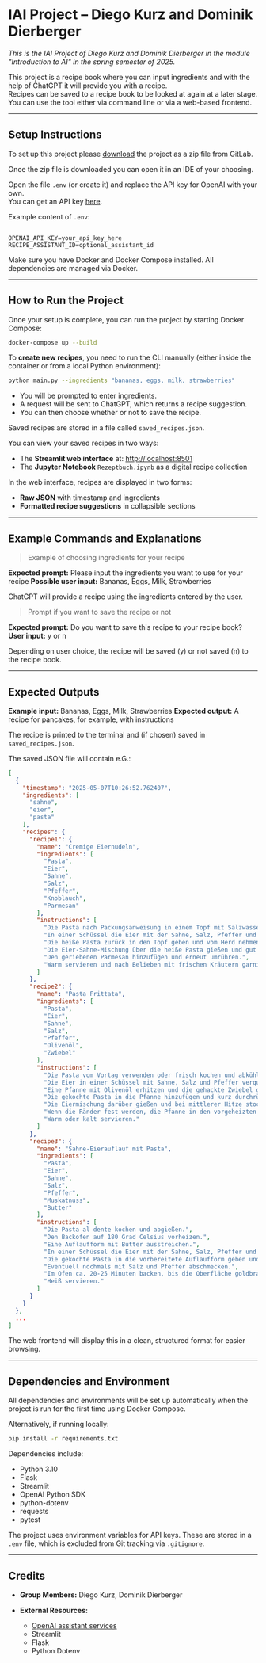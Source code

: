 # IAI Project – Diego Kurz and Dominik Dierberger

_This is the IAI Project of Diego Kurz and Dominik Dierberger in the module "Introduction to AI" in the spring semester of 2025._

This project is a recipe book where you can input ingredients and with the help of ChatGPT it will provide you with a recipe.  
Recipes can be saved to a recipe book to be looked at again at a later stage.  
You can use the tool either via command line or via a web-based frontend.

---

## Setup Instructions

To set up this project please [download](link) the project as a zip file from GitLab.

Once the zip file is downloaded you can open it in an IDE of your choosing.

Open the file `.env` (or create it) and replace the API key for OpenAI with your own.  
You can get an API key [here](https://platform.openai.com/account/api-keys).

Example content of `.env`:

```

OPENAI_API_KEY=your_api_key_here
RECIPE_ASSISTANT_ID=optional_assistant_id

````

Make sure you have Docker and Docker Compose installed. All dependencies are managed via Docker.

---

## How to Run the Project

Once your setup is complete, you can run the project by starting Docker Compose:

```bash
docker-compose up --build
````

To **create new recipes**, you need to run the CLI manually (either inside the container or from a local Python environment):

```bash
python main.py --ingredients "bananas, eggs, milk, strawberries"
```

* You will be prompted to enter ingredients.
* A request will be sent to ChatGPT, which returns a recipe suggestion.
* You can then choose whether or not to save the recipe.

Saved recipes are stored in a file called `saved_recipes.json`.

You can view your saved recipes in two ways:

* The **Streamlit web interface** at: [http://localhost:8501](http://localhost:8501)
* The **Jupyter Notebook** `Rezeptbuch.ipynb` as a digital recipe collection

In the web interface, recipes are displayed in two forms:

* **Raw JSON** with timestamp and ingredients
* **Formatted recipe suggestions** in collapsible sections

---

## Example Commands and Explanations

> Example of choosing ingredients for your recipe

**Expected prompt:** Please input the ingredients you want to use for your recipe
**Possible user input:** Bananas, Eggs, Milk, Strawberries

ChatGPT will provide a recipe using the ingredients entered by the user.

> Prompt if you want to save the recipe or not

**Expected prompt:** Do you want to save this recipe to your recipe book?
**User input:** y or n

Depending on user choice, the recipe will be saved (y) or not saved (n) to the recipe book.

---

## Expected Outputs

**Example input:** Bananas, Eggs, Milk, Strawberries
**Expected output:** A recipe for pancakes, for example, with instructions

The recipe is printed to the terminal and (if chosen) saved in `saved_recipes.json`.

The saved JSON file will contain e.G.:

```json
[
  {
    "timestamp": "2025-05-07T10:26:52.762407",
    "ingredients": [
      "sahne",
      "eier",
      "pasta"
    ],
    "recipes": {
      "recipe1": {
        "name": "Cremige Eiernudeln",
        "ingredients": [
          "Pasta",
          "Eier",
          "Sahne",
          "Salz",
          "Pfeffer",
          "Knoblauch",
          "Parmesan"
        ],
        "instructions": [
          "Die Pasta nach Packungsanweisung in einem Topf mit Salzwasser al dente kochen und abgießen.",
          "In einer Schüssel die Eier mit der Sahne, Salz, Pfeffer und gehacktem Knoblauch verquirlen.",
          "Die heiße Pasta zurück in den Topf geben und vom Herd nehmen.",
          "Die Eier-Sahne-Mischung über die heiße Pasta gießen und gut umrühren, sodass die Eier leicht stocken und eine cremige Sauce entsteht.",
          "Den geriebenen Parmesan hinzufügen und erneut umrühren.",
          "Warm servieren und nach Belieben mit frischen Kräutern garnieren."
        ]
      },
      "recipe2": {
        "name": "Pasta Frittata",
        "ingredients": [
          "Pasta",
          "Eier",
          "Sahne",
          "Salz",
          "Pfeffer",
          "Olivenöl",
          "Zwiebel"
        ],
        "instructions": [
          "Die Pasta vom Vortag verwenden oder frisch kochen und abkühlen lassen.",
          "Die Eier in einer Schüssel mit Sahne, Salz und Pfeffer verquirlen.",
          "Eine Pfanne mit Olivenöl erhitzen und die gehackte Zwiebel darin anbraten, bis sie glasig ist.",
          "Die gekochte Pasta in die Pfanne hinzufügen und kurz durchrühren.",
          "Die Eiermischung darüber gießen und bei mittlerer Hitze stocken lassen.",
          "Wenn die Ränder fest werden, die Pfanne in den vorgeheizten Ofen schieben und bei 180 Grad Celsius ca. 10 Minuten backen, bis die Frittata komplett gestockt und leicht gebräunt ist.",
          "Warm oder kalt servieren."
        ]
      },
      "recipe3": {
        "name": "Sahne-Eierauflauf mit Pasta",
        "ingredients": [
          "Pasta",
          "Eier",
          "Sahne",
          "Salz",
          "Pfeffer",
          "Muskatnuss",
          "Butter"
        ],
        "instructions": [
          "Die Pasta al dente kochen und abgießen.",
          "Den Backofen auf 180 Grad Celsius vorheizen.",
          "Eine Auflaufform mit Butter ausstreichen.",
          "In einer Schüssel die Eier mit der Sahne, Salz, Pfeffer und einer Prise Muskatnuss verquirlen.",
          "Die gekochte Pasta in die vorbereitete Auflaufform geben und die Eier-Sahne-Mischung darüber gießen.",
          "Eventuell nochmals mit Salz und Pfeffer abschmecken.",
          "Im Ofen ca. 20-25 Minuten backen, bis die Oberfläche goldbraun ist und der Auflauf durchgestockt ist.",
          "Heiß servieren."
        ]
      }
    }
  },
  ...
]
```

The web frontend will display this in a clean, structured format for easier browsing.

---

## Dependencies and Environment

All dependencies and environments will be set up automatically when the project is run for the first time using Docker Compose.

Alternatively, if running locally:

```bash
pip install -r requirements.txt
```

Dependencies include:

* Python 3.10
* Flask
* Streamlit
* OpenAI Python SDK
* python-dotenv
* requests
* pytest

The project uses environment variables for API keys. These are stored in a `.env` file, which is excluded from Git tracking via `.gitignore`.

---

## Credits

* **Group Members:** Diego Kurz, Dominik Dierberger
* **External Resources:**

  * [OpenAI assistant services](https://platform.openai.com/docs/assistants/overview)
  * Streamlit
  * Flask
  * Python Dotenv
